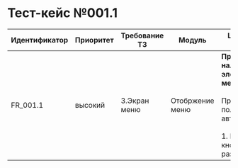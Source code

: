 # Тест-кейс №001.1 


| Идентификатор | Приоритет |  Требование ТЗ  | Модуль | Шаги тест-кейса | Ожидаемый результат |
| ------ | ------ | ------ | ------ | ------ | ------ |
|     FR\_001.1    |  высокий  | 3\.Экран меню | Отобржение меню  | **Проверка наличия всех элементов меню** <br><br>Предусловие: пользователь авторизован.<br><br> 1\. Нажать кнопку разлогиниться. <br> | Пользователь переходит на вкладку авторизации.|
